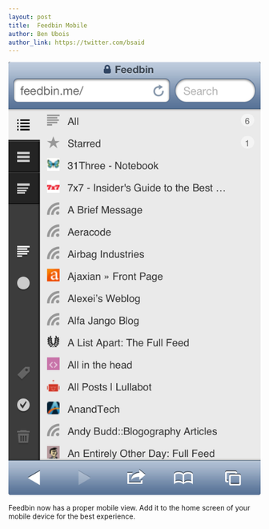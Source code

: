 ```yaml
---
layout: post
title:  Feedbin Mobile
author: Ben Ubois
author_link: https://twitter.com/bsaid
---
```


<img src="/assets/images/2013-03-21/feedbin-mobile.png" class="feedbin-mobile-screenshot" />

Feedbin now has a proper mobile view. Add it to the home screen of your mobile device for the best experience.